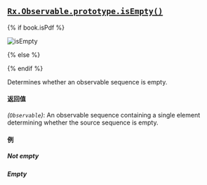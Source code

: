 ## [`Rx.Observable.prototype.isEmpty()`](https://github.com/Reactive-Extensions/RxJS/blob/master/src/core/linq/observable/isempty.js)

{% if book.isPdf %}

![isEmpty](http://reactivex.io/documentation/operators/images/isEmpty.png)

{% else %}



{% endif %}

Determines whether an observable sequence is empty.

#### 返回值
*(`Observable`)*: An observable sequence containing a single element determining whether the source sequence is empty.

#### 例

##### Not empty

[](http://jsbin.com/micaw/1/embed?js,console)    

##### Empty

[](http://jsbin.com/viqew/1/embed?js,console)
